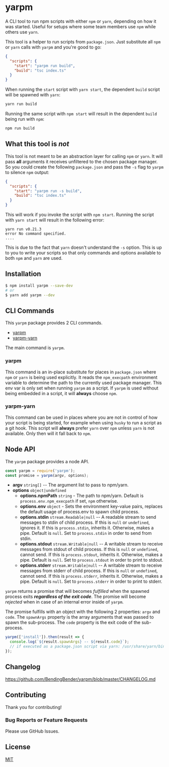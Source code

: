 # yarpm
A CLI tool to run npm scripts with either `npm` or `yarn`, depending on how it was started. Useful for setups where
some team members use `npm` while others use `yarn`.

This tool is a helper to run scripts from `package.json`. Just substitute all `npm` or `yarn` calls with `yarpm`
and you're good to go:
```json
{
  "scripts": {
    "start": "yarpm run build",
    "build": "tsc index.ts"
  }
}
```

When running the `start` script with `yarn start`, the dependent `build` script will be spawned with `yarn`:
```bash
yarn run build
```

Running the same script with `npm start` will result in the dependent `build` being run with `npm`:
```bash
npm run build
```

## What this tool is *not*
This tool is not meant to be an abstraction layer for calling `npm` or `yarn`. It will pass **all** arguments it receives
unfiltered to the chosen package manager. So you could create the following `package.json` and pass the `-s` flag to
`yarpm` to silence `npm` output:
```json
{
  "scripts": {
    "start": "yarpm run -s build",
    "build": "tsc index.ts"
  }
}
```
This will work if you invoke the script with `npm start`. Running the script with `yarn start` will result in the 
following error:
```
yarn run v0.21.3
error No command specified.
....
```
This is due to the fact that `yarn` doesn't understand the `-s` option. This is up to you to write your scripts so
 that only commands and options available to both `npm` and `yarn` are used.

## Installation

```bash
$ npm install yarpm --save-dev
# or
$ yarn add yarpm --dev
```

## CLI Commands

This `yarpm` package provides 2 CLI commands.

- [yarpm](#yarpm-1)
- [yarpm-yarn](#yarpm-yarn)

The main command is `yarpm`.

### yarpm
This command is an in-place substitute for places in `package.json` where `npm` or `yarn` is being used explicitly.
It reads the `npm_execpath` environment variable to determine the path to the currently used package manager. This env
var is only set when running `yarpm` as a script. If `yarpm` is used without being embedded in a script, it will
**always** choose `npm`.

### yarpm-yarn
This command can be used in places where you are not in control of how your script is being started, for example when
using `husky` to run a script as a git hook. This script will **always** prefer `yarn` over `npm` unless `yarn` is not
available. Only then will it fall back to `npm`.


## Node API

The `yarpm` package provides a node API.

```js
const yarpm = require('yarpm');
const promise = yarpm(argv, options);
```

- **argv** `string[]` -- The argument list to pass to npm/yarn.
- **options** `object|undefined`
  - **options.npmPath** `string` -
    The path to npm/yarn.
    Default is `process.env.npm_execpath` if set, `npm` otherwise.
  - **options.env** `object` -
    Sets the environment key-value pairs, replaces the default usage of process.env to spawn child process.
  - **options.stdin** `stream.Readable|null` --
    A readable stream to send messages to stdin of child process.
    If this is `null` or `undefined`, ignores it.
    If this is `process.stdin`, inherits it.
    Otherwise, makes a pipe.
    Default is `null`.
    Set to `process.stdin` in order to send from stdin.
  - **options.stdout** `stream.Writable|null` --
    A writable stream to receive messages from stdout of child process.
    If this is `null` or `undefined`, cannot send.
    If this is `process.stdout`, inherits it.
    Otherwise, makes a pipe.
    Default is `null`.
    Set to `process.stdout` in order to print to stdout.
  - **options.stderr** `stream.Writable|null` --
    A writable stream to receive messages from stderr of child process.
    If this is `null` or `undefined`, cannot send.
    If this is `process.stderr`, inherits it.
    Otherwise, makes a pipe.
    Default is `null`.
    Set to `process.stderr` in order to print to stderr.

`yarpm` returns a promise that will becomes *fulfilled* when the spawned process exits ***regardless of the exit code***.
The promise will become *rejected* when in case of an internal error inside of `yarpm`.

The promise fulfills with an object with the following 2 properties: `argv` and `code`.
The `spawnArgs` property is the array arguments that was passed to spawn the sub-process.
The `code` property is the exit code of the sub-process.

```js
yarpm(['install']).then(result => {
  console.log(`${result.spawnArgs} -- ${result.code}`);
  // if executed as a package.json script via yarn: /usr/share/yarn/bin/yarn.js,install -- 0
});
```

## Changelog

https://github.com/BendingBender/yarpm/blob/master/CHANGELOG.md

## Contributing

Thank you for contributing!

### Bug Reports or Feature Requests

Please use GitHub Issues.

## License
[MIT](https://github.com/BendingBender/yarpm/blob/master/LICENSE)
